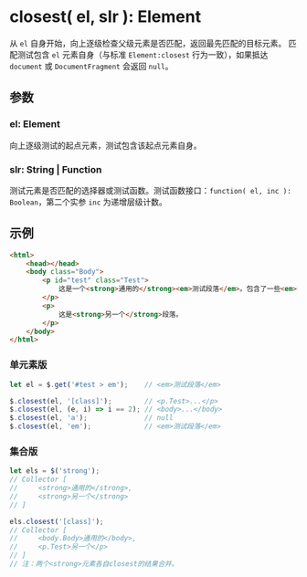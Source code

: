 # closest( el, slr ): Element

从 `el` 自身开始，向上逐级检查父级元素是否匹配，返回最先匹配的目标元素。
匹配测试包含 `el` 元素自身（与标准 `Element:closest` 行为一致），如果抵达 `document` 或 `DocumentFragment` 会返回 `null`。


## 参数

### el: Element

向上逐级测试的起点元素，测试包含该起点元素自身。


### slr: String | Function

测试元素是否匹配的选择器或测试函数。测试函数接口：`function( el, inc ): Boolean`，第二个实参 `inc` 为递增层级计数。


## 示例

```html
<html>
    <head></head>
    <body class="Body">
        <p id="test" class="Test">
            这是一个<strong>通用的</strong><em>测试段落</em>。包含了一些<em>行内元素</em>。
        </p>
        <p>
            这是<strong>另一个</strong>段落。
        </p>
    </body>
</html>
```


### 单元素版

```js
let el = $.get('#test > em');    // <em>测试段落</em>

$.closest(el, '[class]');        // <p.Test>...</p>
$.closest(el, (e, i) => i == 2); // <body>...</body>
$.closest(el, 'a');              // null
$.closest(el, 'em');             // <em>测试段落</em>
```


### 集合版

```js
let els = $('strong');
// Collector [
//     <strong>通用的</strong>,
//     <strong>另一个</strong>
// ]

els.closest('[class]');
// Collector [
//     <body.Body>通用的</body>,
//     <p.Test>另一个</p>
// ]
// 注：两个<strong>元素各自closest的结果合并。
```
